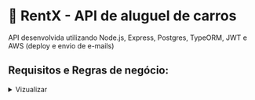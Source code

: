# 🚗 RentX - API de aluguel de carros

API desenvolvida utilizando Node.js, Express, Postgres, TypeORM, JWT e AWS (deploy e envio de e-mails)

## Requisitos e Regras de negócio:

<details>
<summary>Vizualizar</summary>

## Cadastro de carros:

**RF**
- [x] Deve ser possível cadastrar um novo carro;

**RN**
- [x] Não deve ser possível cadastrar um carro com uma placa já em uso;
- [x] O carro deve ser cadastrado, por padrão, com disponibilidade;
- [x] O usuário responsável pelo cadastro deve ser um usuário administrador*;

## Listagem de carros:

**RF**
- [x] Deve ser possível listar todos os carros disponíveis;
- [x] Deve ser possível listar todos os carros disponíveis pelo nome do carro;
- [x] Deve ser possível listar todos os carros disponíveis pelo nome da marca;
- [x] Deve ser possível listar todos os carros disponíveis pelo nome da categoria;

**RN**
- [x] Não deve ser necessário estar logado para listar os carros disponíveis;

## Cadastro de especificação no carro:

**RF**
- [x] Deve ser possível cadastrar uma especificação para um carro;

**RN**
- [x] Não deve ser possível cadastrar uma especificação para um carro não cadastrado;
- [x] Não deve ser possível cadastrar uma especificação já existente no carro;
- [x] O usuário responsável pelo cadastro deve ser um usuário administrador;

## Cadastro de imagens do carro:

**RF**
- [x] Deve ser possível cadastrar a imagem do carro;

**RNF**
- [x] Utilizar o multer para upload dos arquivos;

**RN**
- [x] O usuário deve poder cadastrar mais de uma imagem para o mesmo carro;
- [x] O usuário responsável pelo cadastro deve ser um usuário administrador;

## Aluguel de carro:

**RF**
- [x] Deve ser possível cadastrar um aluguel;

**Rx**
- [x] O aluguel deve ter duração mínima de 24 horas;
- [x] Não deve ser possível cadastrar um novo aluguel já existe um aluguel em aberto para o mesmo usuário;
- [x] Não deve ser possível cadastrar um novo aluguel já existe um aluguel em aberto para o mesmo carro;
- [x] O usuário deve estar logado para cadastrar um novo aluguel;
- [x] Ao realizar um aluguel, o status do carro deverá ser alterado para indisponível;

## Devolução de carro:

**RF**
- [x] Deve ser possível realizar a devolução de um carro;

**RN**
- [x] Se o carro for devolvido com menos de 24 horas, deverá ser cobrado diária completa;
- [x] Ao realizar a devolução, o carro deverá ser liberado para outro aluguel;
- [x] Ao realizar a devolução, o usuário deverá ser liberado para outro aluguel;
- [x] Ao realizar a devolução, deverá ser calculado o total do aluguel;
- [x] Caso o horário de devolução seja superior ao horário previsto de entrega, deverá ser cobrado multa proporcional aos dias de atraso;
- [x] Caso haja multa, deverá ser somado ao total do aluguel;
- [x] O usuário deve estar logado para devolver o carro;


## Listagem de alugueis do usuário:

**RF**
- [x] Deve ser possível realizar a busca de todos os alugueis do usuário;

**RN**
- [x] O usuário deve estar logado para listar seus alugueis;


## Recuperar senha

**RF**
- [x] Deve ser possível o usuário recuperar a senha informando o e-mail;
- [x] O usuário deve receber um e-mail com o passo a passo para recuperar a senha;
- [x] O usuário deve conseguir inserir uma nova senha;

**RN**
- [x] O usuário precisa informar uma nova senha;
- [x] O link enviado para a recuperação deve expirar em 3 horas;

</details>
